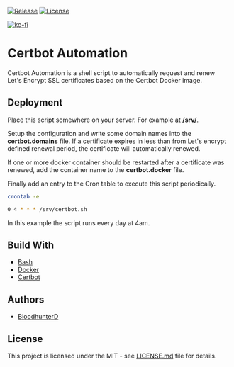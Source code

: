 [![Release](https://img.shields.io/github/v/release/bloodhunterd/certbot-automation?style=for-the-badge)](https://github.com/bloodhunterd/certbot-automation/releases)
[![License](https://img.shields.io/github/license/bloodhunterd/certbot-automation?style=for-the-badge)](https://github.com/bloodhunterd/certbot-automation/blob/master/LICENSE)

[![ko-fi](https://www.ko-fi.com/img/githubbutton_sm.svg)](https://ko-fi.com/bloodhunterd)

# Certbot Automation

Certbot Automation is a shell script to automatically request and renew Let's Encrypt SSL certificates based on the Certbot Docker image.

## Deployment

Place this script somewhere on your server. For example at **/srv/**.

Setup the configuration and write some domain names into the **certbot.domains** file.
If a certificate expires in less than from Let's encrypt defined renewal period, the certificate will automatically renewed.

If one or more docker container should be restarted after a certificate was renewed, add the container name to the **certbot.docker** file.

Finally add an entry to the Cron table to execute this script periodically.

```bash
crontab -e
```

```bash
0 4 * * * /srv/certbot.sh
```

In this example the script runs every day at 4am.

## Build With

* [Bash](https://wiki.ubuntuusers.de/Bash/)
* [Docker](https://www.docker.com/)
* [Certbot](https://certbot.eff.org/)

## Authors

* [BloodhunterD](https://github.com/bloodhunterd)

## License

This project is licensed under the MIT - see [LICENSE.md](https://github.com/bloodhunterd/certbot-automation/blob/master/LICENSE) file for details.
